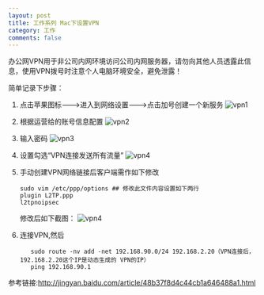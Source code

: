 ```yaml
---
layout: post
title: 工作系列 Mac下设置VPN
category: 工作
comments: false
---
```


办公网VPN用于非公司内网环境访问公司内网服务器，请勿向其他人员透露此信息，使用VPN拨号时注意个人电脑环境安全，避免泄露！

简单记录下步骤：

1. 点击苹果图标--->进入到网络设置--->点击加号创建一个新服务
	![vpn1](https://github.com/iWatching/blog/blob/gh-pages/images/vpn1.jpg?raw=true)
  
2. 根据运营给的账号信息配置
	![vpn2](https://github.com/iWatching/blog/blob/gh-pages/images/vpn2.png?raw=true)

3. 输入密码
	![vpn3](https://github.com/iWatching/blog/blob/gh-pages/images/vpn3.png?raw=true)

4. 设置勾选“VPN连接发送所有流量”
	![vpn4](https://github.com/iWatching/blog/blob/gh-pages/images/vpn4.png?raw=true) 

5. 手动创建VPN网络链接后客户端需作如下修改

	```
	sudo vim /etc/ppp/options ## 修改此文件内容设置如下两行	plugin L2TP.ppp	l2tpnoipsec
	
	```
	修改后如下截图：
	![vpn4](https://github.com/iWatching/blog/blob/gh-pages/images/vpn5.png?raw=true) 
	
6. 连接VPN,然后
	
	```	   sudo route -nv add -net 192.168.90.0/24 192.168.2.20（VPN连接后，192.168.2.20这个IP是动态生成的 VPN的IP）	   ping 192.168.90.1 
	```参考链接:<http://jingyan.baidu.com/article/48b37f8d4c44cb1a646488a1.html>